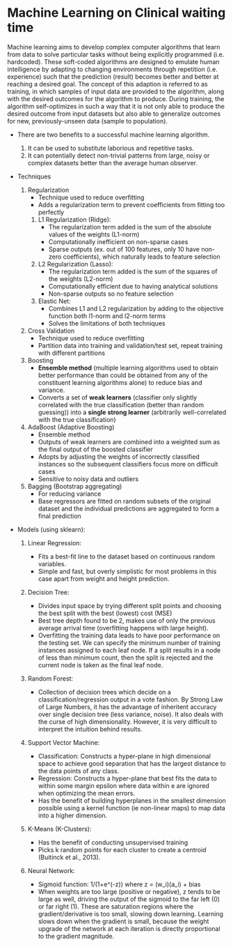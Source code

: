 # Machine Learning on Clinical waiting time

Machine learning aims to develop complex computer algorithms that learn from
data to solve particular tasks without being explicitly programmed (i.e. hardcoded).
These soft-coded algorithms are designed to emulate
human intelligence by adapting to changing environments through repetition
(i.e. experience) such that the prediction (result) becomes better and better at reaching a desired
goal. The concept of this adaption is referred to as training, in which samples of
input data are provided to the algorithm, along with the desired outcomes
for the algorithm to produce. During training, the algorithm self-optimizes in
such a way that it is not only able to produce the desired outcome from input
datasets but also able to generalize outcomes for new, previously-unseen data (sample to population).

- There are two benefits to a successful machine learning algorithm. 
  1. It can be used to substitute laborious and repetitive tasks. 
  2. It can potentially detect non-trivial patterns from large, noisy
or complex datasets better than the average human observer. 


- Techniques
	1. Regularization
		- Technique used to reduce overfitting
		- Adds a regularization term to prevent coefficients from fitting too perfectly
		1. L1 Regularization (Ridge):
			- The regularization term added is the sum of the absolute values of the weights (L1-norm)
			- Computationally inefficient on non-sparse cases
			- Sparse outputs (ex. out of 100 features, only 10 have non-zero coefficients), which naturally leads to feature selection
		1. L2 Regularization (Lasso):
			- The regularization term added is the sum of the squares of the weights (L2-norm)
			- Computationally efficient due to having analytical solutions
			- Non-sparse outputs so no feature selection
		1. Elastic Net:
			- Combines L1 and L2 regularization by adding to the objective function both l1-norm and l2-norm terms
			- Solves the limitations of both techniques
	1. Cross Validation
		- Technique used to reduce overfitting
		- Partition data into training and validation/test set, repeat training with different partitions
	1. Boosting
		- **Ensemble method** (multiple learning algorithms used to obtain better performance than could be obtained from any of the constituent learning algorithms alone) to reduce bias and variance.
		- Converts a set of **weak learners** (classifier only slightly correlated with the true classification (better than random guessing)) into a **single strong learner** (arbitrarily well-correlated with the true classification)
	1. AdaBoost (Adaptive Boosting)
		- Ensemble method
		- Outputs of weak learners are combined into a weighted sum as the final output of the boosted classifier
		- Adopts by adjusting the weights of incorrectly classified instances so the subsequent classifiers focus more on difficult cases
		- Sensitive to noisy data and outliers
	1. Bagging (Bootstrap aggregating)
		- For reducing variance
		- Base regressors are fitted on random subsets of the original dataset and the individual predictions are aggregated to form a final prediction
- Models (using sklearn):
	1. Linear Regression:
		- Fits a best-fit line to the dataset based on continuous random variables.
		- Simple and fast, but overly simplistic for most problems in this case apart from weight and height prediction.
	1. Decision Tree:
		- Divides input space by trying different split points and choosing the best split with the best (lowest) cost (MSE)
		- Best tree depth found to be 2, makes use of only the previous average arrival time (overfitting happens with large height).
		- Overfitting the training data leads to have poor performance on the testing set. We can specify the minimum number of training instances assigned to each leaf node. If a split results in a node of less than minimum count, then the split is rejected and the current node is taken as the final leaf node.
	1. Random Forest:
		- Collection of decision trees which decide on a classification/regression output in a vote fashion. By Strong Law of Large Numbers, it has the advantage of inheritent accuracy over single decision tree (less variance, noise). It also deals with the curse of high dimensionality. However, it is very difficult to interpret the intuition behind results.	
	1. Support Vector Machine:
		 - Classification: Constructs a hyper-plane in high dimensional space to achieve good separation that has the largest distance to the data points of any class.
		 - Regression: Constructs a hyper-plane that best fits the data to within some margin epsilon where data within e are ignored when optimizing the mean errors.
		 - Has the benefit of building hyperplanes in the smallest dimension possible using a kernel function (ie non-linear maps) to map data into a higher dimension.
	1. K-Means (K-Clusters):
		- Has the benefit of conducting unsupervised training
		- Picks k random points for each cluster to create a centroid  (Buitinck et al., 2013).
	
	1. Neural Network:
		- Sigmoid function: 1/(1+e^(-z)) where z = (w_i)(a_i) + bias
		- When weights are too large (positive or negative), z tends to be large as well, driving the output of the sigmoid to the far left (0) or far right (1). These are saturation regions where the gradient/derivative is too small, slowing down learning. Learning slows down when the gradient is small, because the weight upgrade of the network at each iteration is directly proportional to the gradient magnitude.
